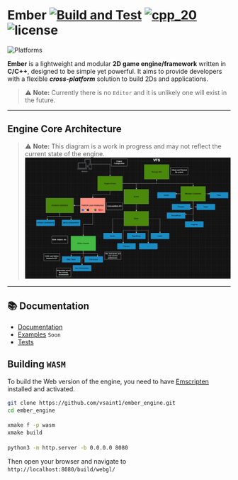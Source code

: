 # Ember [![Build and Test](https://github.com/vsaint1/ember/actions/workflows/tests.yml/badge.svg)](https://github.com/vsaint1/ember/actions/workflows/tests.yml) [![cpp_20](https://img.shields.io/badge/C%2B%2B-20-blue.svg)](https://isocpp.org/std/the-standard) ![license](https://img.shields.io/github/license/vsaint1/ember_engine.svg)



![Platforms](https://img.shields.io/badge/platforms-Windows%20%7C%20Linux%20%7C%20macOS%20%7C%20Android%20%7C%20iOS%20%7C%20Web-blue.svg)

**Ember** is a lightweight and modular **2D game engine/framework** written in **C/C++**, designed to be simple yet
powerful. It aims to provide developers with a flexible **_cross-platform_** solution to build 2Ds and
applications.

> ⚠️ **Note:** Currently there is no `Editor` and it is unlikely one will exist in the future.


---

## Engine Core Architecture

> ⚠️ **Note:**  This diagram is a work in progress and may not reflect the current state of the engine.
![Engine Architecture](docs/architecture.png)


---

## 📚 Documentation

- [Documentation](https://vsaint1.github.io/ember_engine)
- [Examples](https://github.com/vsaint1/ember_engine/tree/main/examples)  `Soon`
- [Tests](https://github.com/vsaint1/ember_engine/tree/main/tests)



## Building `WASM`

To build the Web version of the engine, you need to have [Emscripten](https://emscripten.org/docs/getting_started/downloads.html) installed and activated.


```bash
git clone https://github.com/vsaint1/ember_engine.git
cd ember_engine

xmake f -p wasm
xmake build

python3 -m http.server -b 0.0.0.0 8080
```

Then open your browser and navigate to `http://localhost:8080/build/webgl/`

